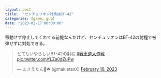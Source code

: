 ```yaml
---
layout: post
title:  "センチュリオン対策はBT-42"
categories: [game, gup]
date: "2023-02-17 00:00:00"
---
```


移動せず停止してくれてる前提なんだけど、センチュリオンはBT-42の射程で被弾せずに対処できる。

<blockquote class="twitter-tweet tw-align-center"><p lang="ja" dir="ltr">とてもいやらしいBT-42の射程 <a href="https://twitter.com/hashtag/%E6%88%A6%E8%BB%8A%E9%81%93%E5%A4%A7%E4%BD%9C%E6%88%A6?src=hash&amp;ref_src=twsrc%5Etfw">#戦車道大作戦</a> <a href="https://t.co/fLZa0dZuPw">pic.twitter.com/fLZa0dZuPw</a></p>&mdash; まきえたん🥦☘️ (@makietanX) <a href="https://twitter.com/makietanX/status/1626149526406057985?ref_src=twsrc%5Etfw">February 16, 2023</a></blockquote> <script async src="https://platform.twitter.com/widgets.js" charset="utf-8"></script>
